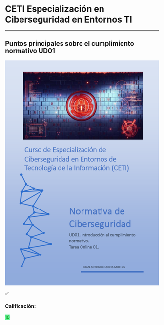 # CETI Especialización en Ciberseguridad en Entornos TI
---
## Puntos principales sobre el cumplimiento normativo UD01

![Normativa de Ciberseguridad](./Portada-NDC01.png "Puntos principales sobre el cumplimiento normativo") 

✅<h3>Calificación:</h3><span style="color: green; background: #62f395;"> 10</span>